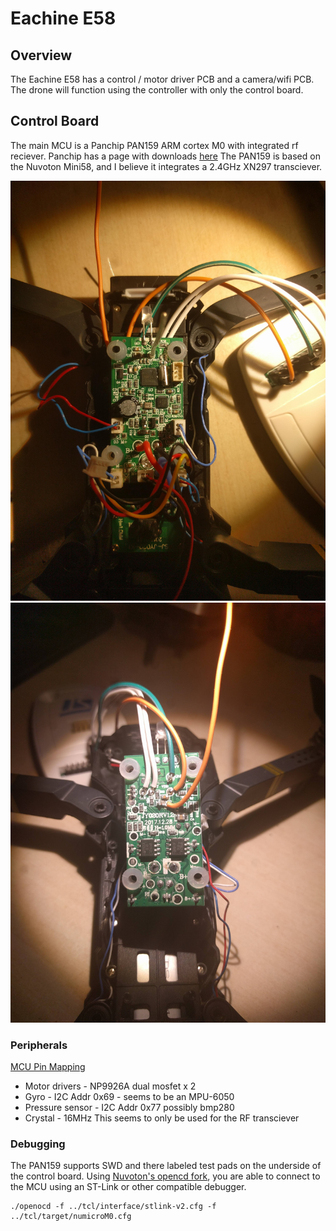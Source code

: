 # Eachine E58

## Overview
The Eachine E58 has a control / motor driver PCB and a camera/wifi PCB.
The drone will function using the controller with only the control board.

## Control Board
The main MCU is a Panchip PAN159 ARM cortex M0 with integrated rf reciever. Panchip has a page with downloads [here](http://bbs.panchip.com/forum.php?mod=viewthread&tid=35&extra=page%3D1)
The PAN159 is based on the Nuvoton Mini58, and I believe it integrates a 2.4GHz XN297 transciever.

![Top side](control-top.jpg)
![Bottom side](control-bottom.jpg)

### Peripherals
[MCU Pin Mapping](PinMapping.md)
* Motor drivers - NP9926A dual mosfet x 2
* Gyro - I2C Addr 0x69 - seems to be an MPU-6050
* Pressure sensor - I2C Addr 0x77 possibly bmp280
* Crystal - 16MHz This seems to only be used for the RF transciever

### Debugging
The PAN159 supports SWD and there labeled test pads on the underside of the control board. Using [Nuvoton's opencd fork](https://github.com/OpenNuvoton/OpenOCD-Nuvoton), you are able to connect to the MCU using an ST-Link or other compatible debugger.

```
./openocd -f ../tcl/interface/stlink-v2.cfg -f ../tcl/target/numicroM0.cfg
```
